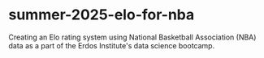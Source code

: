 # summer-2025-elo-for-nba
Creating an Elo rating system using National Basketball Association (NBA) data as a part of the Erdos Institute's data science bootcamp.
